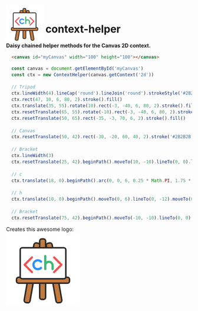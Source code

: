 # <img src="logo.png" alt="logo" height="100" style="margin-bottom: -25px;"> context-helper
**Daisy chained helper methods for the Canvas 2D context.**

```html
  <canvas id="myCanvas" width="100" height="100"></canvas>
```
```javascript
  const canvas = document.getElementById('myCanvas')
  const ctx = new ContextHelper(canvas.getContext('2d'))

  // Tripod
  ctx.lineWidth(4).lineCap('round').lineJoin('round').strokeStyle('#2B2B2B').fillStyle('#C47A3D')
  ctx.rect(47, 10, 6, 80, 2).stroke().fill()
  ctx.translate(35, 55).rotate(10).rect(-3, -40, 6, 80, 2).stroke().fill()
  ctx.resetTranslate(65, 55).rotate(-10).rect(-3, -40, 6, 80, 2).stroke().fill()
  ctx.resetTranslate(50, 65).rect(-35, -3, 70, 6, 2).stroke().fill()

  // Canvas
  ctx.resetTranslate(50, 42).rect(-30, -20, 60, 40, 2).stroke('#2B2B2B').fill('white')

  // Bracket
  ctx.lineWidth(3)
  ctx.resetTranslate(25, 42).beginPath().moveTo(10, -10).lineTo(0, 0).lineTo(10, 10).stroke('#F35050')
  
  // c
  ctx.translate(18, 0).beginPath().arc(0, 0, 6, 0.25 * Math.PI, 1.75 * Math.PI, false).stroke('#2D8EFF')

  // h
  ctx.translate(10, 0).beginPath().moveTo(0, 6).lineTo(0, -12).moveTo(0, 1).arc(5, 1, 5, Math.PI, 0, false).lineTo(10, 6).stroke('#3DBA73')
  
  // Bracket
  ctx.resetTranslate(75, 42).beginPath().moveTo(-10, -10).lineTo(0, 0).lineTo(-10, 10).stroke('#F35050')
```
Creates this awesome logo:  
<img src="logo.png" alt="Context-helper logo" /> 
